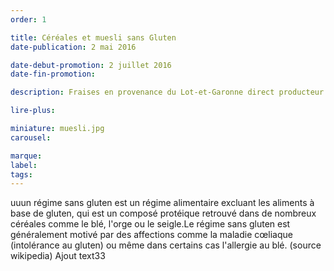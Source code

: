 ```yaml
---
order: 1

title: Céréales et muesli sans Gluten
date-publication: 2 mai 2016

date-debut-promotion: 2 juillet 2016
date-fin-promotion: 

description: Fraises en provenance du Lot-et-Garonne direct producteur

lire-plus: 

miniature: muesli.jpg
carousel: 

marque:
label: 
tags:
---
```

<!--fin-excerpt-->
<!-- ******************************** -->
<!-- **** début contenu détaillé **** -->

uuun régime sans gluten est un régime alimentaire excluant les aliments à base de gluten, qui est un composé protéique retrouvé dans de nombreux céréales comme le blé, l'orge ou le seigle.Le régime sans gluten est généralement motivé par des affections comme la maladie cœliaque (intolérance au gluten) ou même dans certains cas l'allergie au blé. 
(source wikipedia)
Ajout text33

<!-- **** fin contenu détaillé **** -->
<!-- ****************************** -->